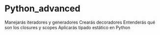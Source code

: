 # Python_advanced
Manejarás iteradores y generadores Crearás decoradores Entenderás qué son los closures y scopes Aplicarás tipado estático en Python
